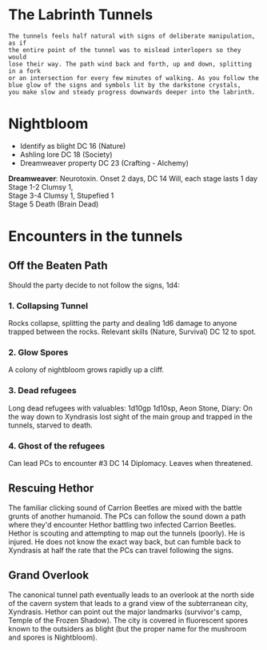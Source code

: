 # The Labrinth Tunnels

```
The tunnels feels half natural with signs of deliberate manipulation, as if
the entire point of the tunnel was to mislead interlopers so they would
lose their way. The path wind back and forth, up and down, splitting in a fork
or an intersection for every few minutes of walking. As you follow the
blue glow of the signs and symbols lit by the darkstone crystals,
you make slow and steady progress downwards deeper into the labrinth.
```

# Nightbloom

* Identify as blight DC 16 (Nature)
* Ashling lore DC 18 (Society)
* Dreamweaver property DC 23 (Crafting - Alchemy)

**Dreamweaver**: Neurotoxin. Onset 2 days, DC 14 Will, each stage lasts 1 day  
Stage 1-2 Clumsy 1,  
Stage 3-4 Clumsy 1, Stupefied 1  
Stage 5 Death (Brain Dead)  

# Encounters in the tunnels

## Off the Beaten Path
Should the party decide to not follow the signs, 1d4:

### 1. Collapsing Tunnel
Rocks collapse, splitting the party and dealing 1d6 damage to anyone
trapped between the rocks. Relevant skills (Nature, Survival) DC 12 to spot.

### 2. Glow Spores
A colony of nightbloom grows rapidly up a cliff.

### 3. Dead refugees
Long dead refugees with valuables: 1d10gp 1d10sp, Aeon Stone, Diary:
On the way down to Xyndrasis lost sight of the main group and trapped
in the tunnels, starved to death.

### 4. Ghost of the refugees
Can lead PCs to encounter #3 DC 14 Diplomacy. Leaves when threatened.

## Rescuing Hethor
The familiar clicking sound of Carrion Beetles are mixed with the battle grunts of
another humanoid. The PCs can follow the sound down a path where they'd encounter
Hethor battling two infected Carrion Beetles. Hethor is scouting and attempting
to map out the tunnels (poorly). He is injured. He does not know the exact way
back, but can fumble back to Xyndrasis at half the rate that the PCs can travel
following the signs.

## Grand Overlook

The canonical tunnel path eventually leads to an overlook at the north side of the
cavern system that leads to a grand view of the subterranean city, Xyndrasis. Hethor
can point out the major landmarks (survivor's camp, Temple of the Frozen Shadow). The
city is covered in fluorescent spores known to the outsiders as blight (but the
proper name for the mushroom and spores is Nightbloom).
